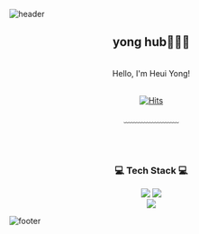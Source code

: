 ![header](https://capsule-render.vercel.app/api?type=waving&&color=gradient&height=100&section=header&fontSize=90)

  <div align = "center">
  
  <h2>yong hub🧑🏻‍💻</h2><br/>
  Hello, I'm Heui Yong!<br/><br/>

  [![Hits](https://hits.seeyoufarm.com/api/count/incr/badge.svg?url=https%3A%2F%2Fgithub.com%2Fheui-yong&count_bg=%23A4EAF1&title_bg=%23DDE3ED&icon=github.svg&icon_color=%23FFFFFF&title=VISIT&edge_flat=false)](https://hits.seeyoufarm.com)
  
  
  ﹏﹏﹏﹏﹏﹏﹏
  
  <br/><br/>
  
  <h3>💻 Tech Stack 💻</h3>
  <img src="https://img.shields.io/badge/Kotlin-7F52FF?style=flat-square&logo=Kotlin&logoColor=white"/>
  <img src="https://img.shields.io/badge/Android-34A853?style=flat-square&logo=Android&logoColor=white"/>
  <br>
  <img src="https://img.shields.io/badge/Flutter-02569B?style=flat-square&logo=Flutter&logoColor=white"/>
  <br>

</div>

![footer](https://capsule-render.vercel.app/api?type=waving&&color=gradient&height=100&section=footer&fontSize=90)
